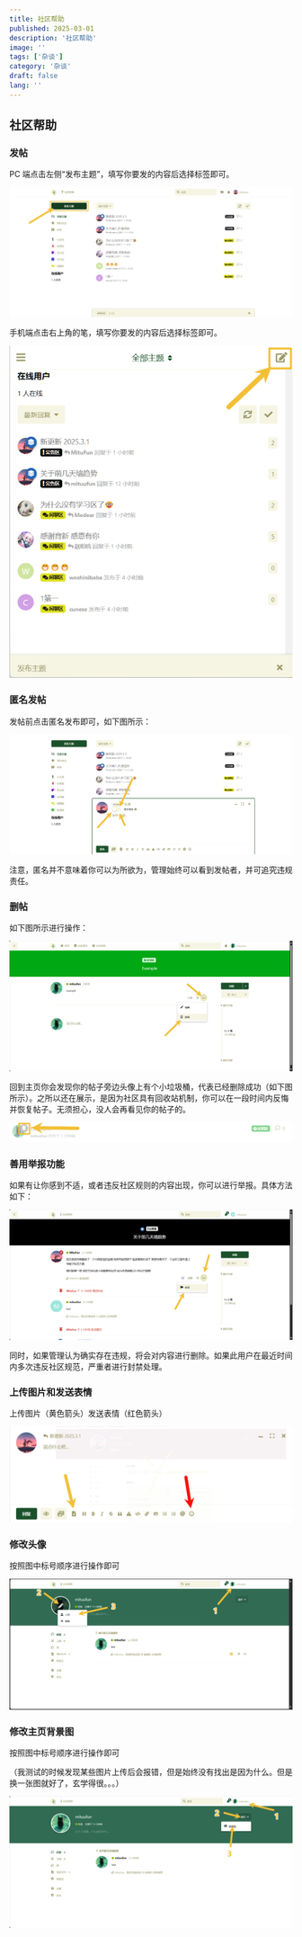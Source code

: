 ```yaml
---
title: 社区帮助
published: 2025-03-01
description: '社区帮助'
image: ''
tags: ['杂谈']
category: '杂谈'
draft: false 
lang: ''
---
```


## 社区帮助

### 发帖

PC 端点击左侧“发布主题”，填写你要发的内容后选择标签即可。

![1740805313221](1740805313221.png)

手机端点击右上角的笔，填写你要发的内容后选择标签即可。

![1740805283635](1740805283635.png)

### 匿名发帖

发帖前点击匿名发布即可，如下图所示：

![1740813061264](1740813061264.png)

注意，匿名并不意味着你可以为所欲为，管理始终可以看到发帖者，并可追究违规责任。

### 删帖

如下图所示进行操作：

![1741003671732](1741003671732.png)

回到主页你会发现你的帖子旁边头像上有个小垃圾桶，代表已经删除成功（如下图所示）。之所以还在展示，是因为社区具有回收站机制，你可以在一段时间内反悔并恢复帖子。无须担心，没人会再看见你的帖子的。

![1741003952363](1741003952363.png)

### 善用举报功能

如果有让你感到不适，或者违反社区规则的内容出现，你可以进行举报。具体方法如下：

![1740804812384](1740804812384.png)

同时，如果管理认为确实存在违规，将会对内容进行删除。如果此用户在最近时间内多次违反社区规范，严重者进行封禁处理。

### 上传图片和发送表情

上传图片（黄色箭头）发送表情（红色箭头）

 ![1740804898094](1740804898094.png) 

### 修改头像

按照图中标号顺序进行操作即可

![1740805059824](1740805059824.png)

### 修改主页背景图

按照图中标号顺序进行操作即可

（我测试的时候发现某些图片上传后会报错，但是始终没有找出是因为什么。但是换一张图就好了，玄学得很。。。）

![1740805074641](1740805074641.png)

